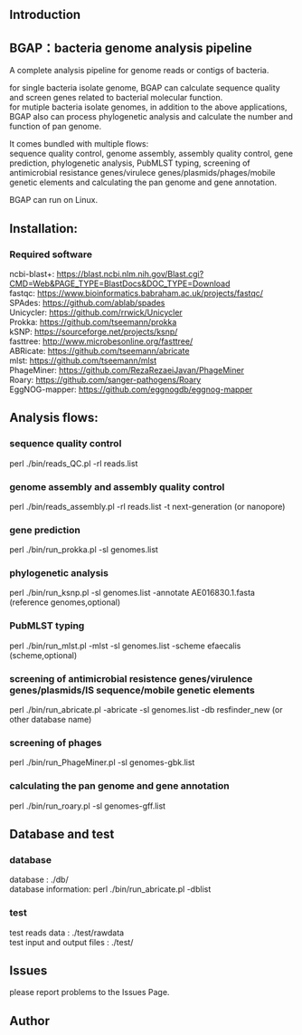 ## Introduction 

## BGAP：bacteria genome analysis pipeline  

A complete analysis pipeline for genome reads or contigs of bacteria.

for single bacteria isolate genome, BGAP can calculate sequence quality and screen genes related to bacterial molecular function.   
for mutiple bacteria isolate genomes, in addition to the above applications, BGAP also can process phylogenetic analysis and calculate the number and function of pan genome.   

It comes bundled with multiple flows:   
sequence quality control, genome assembly, assembly quality control, gene prediction, phylogenetic analysis, PubMLST typing, screening of antimicrobial resistance genes/virulece genes/plasmids/phages/mobile genetic elements and calculating the pan genome and gene annotation.   

BGAP can run on Linux.   

## Installation:

### Required software 

ncbi-blast+: https://blast.ncbi.nlm.nih.gov/Blast.cgi?CMD=Web&PAGE_TYPE=BlastDocs&DOC_TYPE=Download   
fastqc: https://www.bioinformatics.babraham.ac.uk/projects/fastqc/   
SPAdes: https://github.com/ablab/spades   
Unicycler: https://github.com/rrwick/Unicycler   
Prokka: https://github.com/tseemann/prokka   
kSNP: https://sourceforge.net/projects/ksnp/   
fasttree: http://www.microbesonline.org/fasttree/   
ABRicate: https://github.com/tseemann/abricate   
mlst: https://github.com/tseemann/mlst   
PhageMiner: https://github.com/RezaRezaeiJavan/PhageMiner   
Roary: https://github.com/sanger-pathogens/Roary   
EggNOG-mapper: https://github.com/eggnogdb/eggnog-mapper   

## Analysis flows:   

### sequence quality control
perl ./bin/reads_QC.pl -rl reads.list  

### genome assembly and assembly quality control 
perl ./bin/reads_assembly.pl -rl reads.list -t next-generation (or nanopore)   

### gene prediction  
perl ./bin/run_prokka.pl -sl genomes.list   

### phylogenetic analysis  
perl ./bin/run_ksnp.pl -sl genomes.list -annotate AE016830.1.fasta (reference genomes,optional)  

### PubMLST typing  
perl ./bin/run_mlst.pl -mlst -sl genomes.list -scheme efaecalis (scheme,optional)    

### screening of antimicrobial resistence genes/virulence genes/plasmids/IS sequence/mobile genetic elements  
perl ./bin/run_abricate.pl -abricate -sl genomes.list -db resfinder_new (or other database name)   

### screening of phages   
perl ./bin/run_PhageMiner.pl -sl genomes-gbk.list    

### calculating the pan genome and gene annotation   
perl ./bin/run_roary.pl -sl genomes-gff.list   

## Database and test  

### database  
database : ./db/  
database information: perl ./bin/run_abricate.pl -dblist  

### test  
test reads data : ./test/rawdata  
test input and output files : ./test/  

## Issues  
please report problems to the Issues Page.  

## Author  
 

